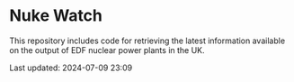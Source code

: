 # Nuke Watch

This repository includes code for retrieving the latest information available on the output of EDF nuclear power plants in the UK.

Last updated: 2024-07-09 23:09